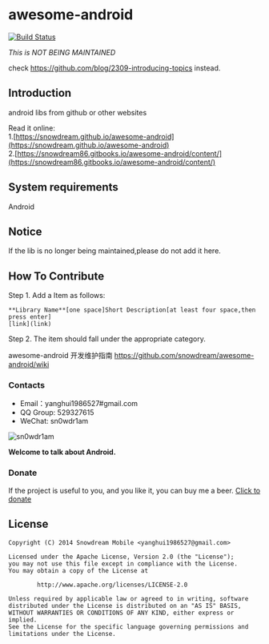 # awesome-android
[![Build Status](https://travis-ci.org/snowdream/awesome-android.svg?branch=master)](https://travis-ci.org/snowdream/awesome-android)

 *This is NOT BEING MAINTAINED*
 
 check https://github.com/blog/2309-introducing-topics instead.
 
## Introduction
android libs from github or other websites 

Read it online:       
1.[https://snowdream.github.io/awesome-android](https://snowdream.github.io/awesome-android)             
2.[https://snowdream86.gitbooks.io/awesome-android/content/](https://snowdream86.gitbooks.io/awesome-android/content/)

## System requirements
Android

## Notice
If the lib is no longer being maintained,please do not add it here.

## How To Contribute
Step 1. Add a Item as follows:
```
**Library Name**[one space]Short Description[at least four space,then press enter]
[link](link)
```

Step 2. The item should fall under the appropriate category.

awesome-android 开发维护指南 https://github.com/snowdream/awesome-android/wiki

### Contacts
* Email：yanghui1986527#gmail.com
* QQ Group: 529327615     
* WeChat:  sn0wdr1am      

![sn0wdr1am](https://static.dingtalk.com/media/lADOmAwFCs0BAs0BAg_258_258.jpg)

**Welcome to talk about Android.**

### Donate
If the project is useful to you, and you like it, you can buy me a beer. 
[Click to donate](Donate.md)

## License
```
Copyright (C) 2014 Snowdream Mobile <yanghui1986527@gmail.com>

Licensed under the Apache License, Version 2.0 (the "License");
you may not use this file except in compliance with the License.
You may obtain a copy of the License at

        http://www.apache.org/licenses/LICENSE-2.0

Unless required by applicable law or agreed to in writing, software
distributed under the License is distributed on an "AS IS" BASIS,
WITHOUT WARRANTIES OR CONDITIONS OF ANY KIND, either express or implied.
See the License for the specific language governing permissions and
limitations under the License.
```
